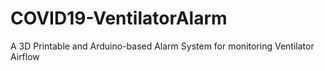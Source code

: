 # COVID19-VentilatorAlarm
A 3D Printable and Arduino-based Alarm System for monitoring Ventilator Airflow
